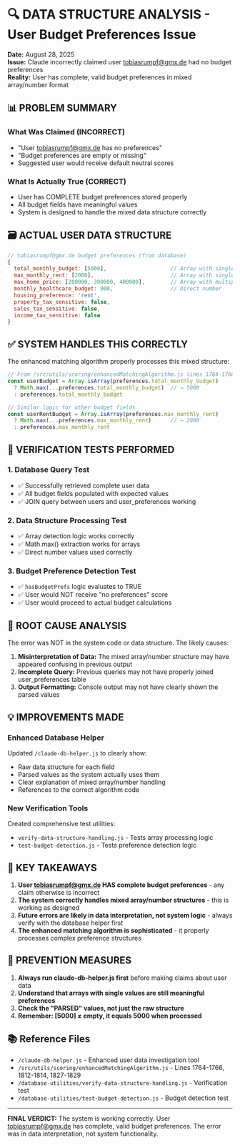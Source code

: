 # 🔍 DATA STRUCTURE ANALYSIS - User Budget Preferences Issue

**Date:** August 28, 2025  
**Issue:** Claude incorrectly claimed user tobiasrumpf@gmx.de had no budget preferences  
**Reality:** User has complete, valid budget preferences in mixed array/number format  

## 📊 PROBLEM SUMMARY

### What Was Claimed (INCORRECT)
- "User tobiasrumpf@gmx.de has no preferences"
- "Budget preferences are empty or missing"
- Suggested user would receive default neutral scores

### What Is Actually True (CORRECT)
- User has COMPLETE budget preferences stored properly
- All budget fields have meaningful values
- System is designed to handle the mixed data structure correctly

## 🗃️ ACTUAL USER DATA STRUCTURE

```javascript
// tobiasrumpf@gmx.de budget preferences (from database)
{
  total_monthly_budget: [5000],                    // Array with single value
  max_monthly_rent: [2000],                        // Array with single value
  max_home_price: [200000, 300000, 400000],        // Array with multiple values  
  monthly_healthcare_budget: 900,                  // Direct number
  housing_preference: 'rent',
  property_tax_sensitive: false,
  sales_tax_sensitive: false,
  income_tax_sensitive: false
}
```

## ✅ SYSTEM HANDLES THIS CORRECTLY

The enhanced matching algorithm properly processes this mixed structure:

```javascript
// From /src/utils/scoring/enhancedMatchingAlgorithm.js lines 1764-1766
const userBudget = Array.isArray(preferences.total_monthly_budget) 
  ? Math.max(...preferences.total_monthly_budget)  // → 5000
  : preferences.total_monthly_budget

// Similar logic for other budget fields
const userRentBudget = Array.isArray(preferences.max_monthly_rent)
  ? Math.max(...preferences.max_monthly_rent)      // → 2000
  : preferences.max_monthly_rent
```

## 🧪 VERIFICATION TESTS PERFORMED

### 1. Database Query Test
- ✅ Successfully retrieved complete user data
- ✅ All budget fields populated with expected values
- ✅ JOIN query between users and user_preferences working

### 2. Data Structure Processing Test
- ✅ Array detection logic works correctly
- ✅ Math.max() extraction works for arrays
- ✅ Direct number values used correctly

### 3. Budget Preference Detection Test
- ✅ `hasBudgetPrefs` logic evaluates to TRUE
- ✅ User would NOT receive "no preferences" score
- ✅ User would proceed to actual budget calculations

## 🔧 ROOT CAUSE ANALYSIS

The error was NOT in the system code or data structure. The likely causes:

1. **Misinterpretation of Data:** The mixed array/number structure may have appeared confusing in previous output
2. **Incomplete Query:** Previous queries may not have properly joined user_preferences table
3. **Output Formatting:** Console output may not have clearly shown the parsed values

## 💡 IMPROVEMENTS MADE

### Enhanced Database Helper
Updated `/claude-db-helper.js` to clearly show:
- Raw data structure for each field
- Parsed values as the system actually uses them
- Clear explanation of mixed array/number handling
- References to the correct algorithm code

### New Verification Tools
Created comprehensive test utilities:
- `verify-data-structure-handling.js` - Tests array processing logic
- `test-budget-detection.js` - Tests preference detection logic

## 📍 KEY TAKEAWAYS

1. **User tobiasrumpf@gmx.de HAS complete budget preferences** - any claim otherwise is incorrect
2. **The system correctly handles mixed array/number structures** - this is working as designed
3. **Future errors are likely in data interpretation, not system logic** - always verify with the database helper first
4. **The enhanced matching algorithm is sophisticated** - it properly processes complex preference structures

## 🎯 PREVENTION MEASURES

1. **Always run claude-db-helper.js first** before making claims about user data
2. **Understand that arrays with single values are still meaningful preferences**
3. **Check the "PARSED" values, not just the raw structure**
4. **Remember: [5000] ≠ empty, it equals 5000 when processed**

## 📚 Reference Files

- `/claude-db-helper.js` - Enhanced user data investigation tool
- `/src/utils/scoring/enhancedMatchingAlgorithm.js` - Lines 1764-1766, 1812-1814, 1827-1829
- `/database-utilities/verify-data-structure-handling.js` - Verification test
- `/database-utilities/test-budget-detection.js` - Budget detection test

---

**FINAL VERDICT:** The system is working correctly. User tobiasrumpf@gmx.de has complete, valid budget preferences. The error was in data interpretation, not system functionality.